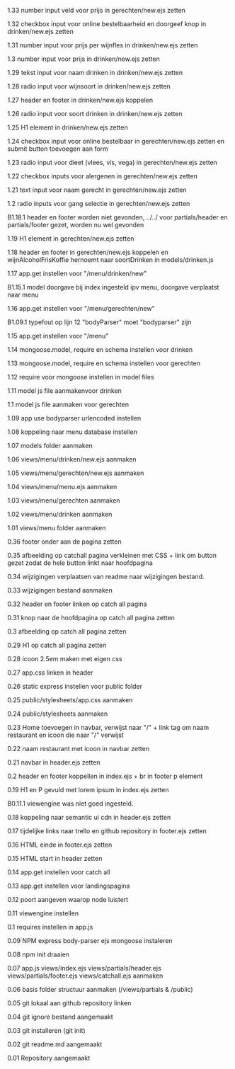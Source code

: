 1.33 number input veld voor prijs in gerechten/new.ejs zetten

1.32 checkbox input voor online bestelbaarheid en doorgeef knop in drinken/new.ejs zetten

1.31 number input voor prijs per wijnfles  in drinken/new.ejs zetten

1.3 number input voor prijs  in drinken/new.ejs zetten

1.29 tekst input voor naam drinken  in drinken/new.ejs zetten

1.28 radio input voor wijnsoort  in drinken/new.ejs zetten

1.27 header en footer in drinken/new.ejs koppelen

1.26 radio input voor soort drinken  in drinken/new.ejs zetten

1.25 H1 element in drinken/new.ejs zetten

1.24 checkbox input voor online bestelbaar in gerechten/new.ejs zetten en submit button toevoegen aan form

1.23 radio input voor dieet (vlees, vis, vega) in gerechten/new.ejs zetten

1.22 checkbox inputs voor alergenen in gerechten/new.ejs zetten

1.21 text input voor naam gerecht in gerechten/new.ejs zetten

1.2 radio inputs voor gang selectie in gerechten/new.ejs zetten

B1.18.1 header en footer worden niet gevonden, ../../ voor partials/header en  partials/footer gezet, worden nu wel gevonden

1.19 H1 element in gerechten/new.ejs zetten

1.18 header en footer in gerechten/new.ejs koppelen en wijnAlcoholFrisKoffie hernoemt naar soortDrinken in models/drinken.js

1.17 app.get instellen voor "/menu/drinken/new"

B1.15.1 model doorgave bij index ingesteld ipv menu, doorgave verplaatst naar menu

1.16 app.get instellen voor "/menu/gerechten/new"

B1.09.1 typefout op lijn 12 "bodyParser" moet "bodyparser" zijn

1.15 app.get instellen voor "/menu"

1.14 mongoose.model, require en schema instellen voor drinken

1.13 mongoose.model, require en schema instellen voor gerechten

1.12 require voor mongoose instellen in model files

1.11 model js file aanmakenvoor drinken

1.1 model js file aanmaken voor gerechten

1.09 app use bodyparser urlencoded instellen

1.08 koppeling naar menu database instellen

1.07 models folder aanmaken

1.06 views/menu/drinken/new.ejs aanmaken

1.05 views/menu/gerechten/new.ejs aanmaken

1.04 views/menu/menu.ejs aanmaken

1.03 views/menu/gerechten aanmaken

1.02 views/menu/drinken aanmaken

1.01 views/menu folder aanmaken

0.36 footer onder aan de pagina zetten

0.35 afbeelding op catchall pagina verkleinen met CSS + link om button gezet zodat de hele button linkt naar hoofdpagina

0.34 wijzigingen verplaatsen van readme naar wijzigingen bestand.

0.33 wijzigingen bestand aanmaken

0.32 header en footer linken op catch all pagina

0.31 knop naar de hoofdpagina op catch all pagina zetten

0.3 afbeelding op catch all pagina  zetten

0.29 H1 op catch all pagina zetten

0.28 icoon 2.5em maken met eigen css

0.27 app.css linken in header

0.26 static express instellen voor public folder

0.25 public/stylesheets/app.css aanmaken

0.24 public/stylesheets aanmaken

0.23 Home toevoegen in navbar, verwijst naar "/" + link tag om naam restaurant en icoon die naar "/" verwijst

0.22 naam restaurant met icoon in navbar zetten

0.21 navbar in header.ejs zetten

0.2 header en footer koppellen in index.ejs + br in footer p element 

0.19 H1 en P gevuld met lorem ipsum in index.ejs zetten

B0.11.1 viewengine was niet goed ingesteld.

0.18 koppeling naar semantic ui cdn in header.ejs zetten

0.17 tijdelijke links naar trello en github repository in footer.ejs zetten

0.16 HTML einde in footer.ejs zetten

0.15 HTML start in header zetten

0.14 app.get instellen voor catch all

0.13 app.get instellen voor landingspagina

0.12 poort aangeven waarop node luistert

0.11 viewengine instellen

0.1 requires instellen in app.js

0.09 NPM express body-parser ejs mongoose instaleren

0.08 npm init draaien

0.07 app.js views/index.ejs views/partials/header.ejs views/partials/footer.ejs views/catchall.ejs aanmaken

0.06 basis folder structuur aanmaken (/views/partials & /public)

0.05 git lokaal aan github repository linken

0.04 git ignore bestand aangemaakt

0.03 git installeren (git init)

0.02 git readme.md aangemaakt

0.01 Repository aangemaakt
